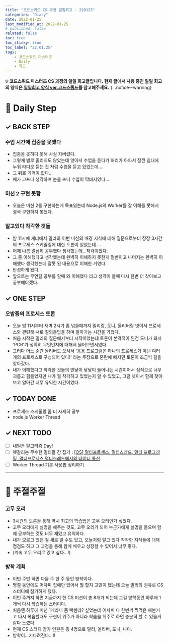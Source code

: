 ```yaml
---
title: "코드스쿼드 CS 과정 일일회고 - 220125"
categories: "Diary"
date: 2022-01-25
last_modified_at: 2022-01-25
# published: false
related: false
toc: true
toc_sticky: true
toc_label: "22.01.25"
tags:
    - 코드스쿼드 마스터즈
    - Daily
    - 회고
---
```

__💡 코드스쿼드 마스터즈 CS 과정의 일일 회고글입니다. 현재 글에서 사용 중인 일일 회고의 양식은 [<U>일일회고 양식 ver.코드스쿼드</U>](https://hemudi.github.io/diary/daily-retrospective-form/)를 참고해주세요.__
{: .notice--warning}

# __💭 Daily Step__
## __✓ BACK STEP__
### __수업 시간에 집중을 못했다__
- 집중을 못하다 못해 사실 자버렸다.
- 그렇게 별로 졸리지도 않았는데 앉아서 수업을 듣다가 허리가 아파서 잠깐 침대에 누워 라디오 듣는 것 처럼 수업을 듣고 있었는데....
- 그 뒤로 기억이 없다...
- 배가 고프다 생각하며 눈을 뜨니 수업이 막바지였다...

### __미션 2 구현 못함__
- 오늘은 미션 2를 구현하는게 목표였는데 Node.js의 Worker를 잘 이해를 못해서 결국 구현하지 못했다.

### __알고있다 착각한 것들__
- 밤 11시에 게더에서 밀리의 이번 미션의 배경 지식에 대해 질문으로부터 장장 3시간의 프로세스 스케쥴링에 대한 토론이 있었는데....
- 어제 나름 열심히 공부했다 생각했는데...착각이었다.
- 그 중 이해했다고 생각했는데 완벽히 이해하지 못한게 절반이고 나머지는 완벽히 이해했다 생각했는데 잘못 된 내용으로 이해한 거였다.
- 반성하게 됐다.
- 앞으로는 무언갈 공부를 할때 와 이해했다 라고 생각이 들때 다시 한번 더 찾아보고 공부해야겠다.

## __✓ ONE STEP__
### __오밤중의 프로세스 토론__
- 오늘 밤 11시부터 새벽 2시가 좀 넘을때까지 밀리랑, 도니, 올리버랑 넷이서 프로세스와 관련해 서로 질의응답을 하며 알아가는 시간을 가졌다.
- 처음 시작은 밀리의 질문에서부터 시작이었는데 토론이 본격적이 된건 도니가 와서 'PCB'가 정확히 무엇인지에 대해서 물어보면서였다.
- 그러다 어느 순간 올리버도 오셔서 '응용 프로그램은 하나의 프로세스가 아닌 여러 개의 프로세스로 구성되어 있다!' 라는 주장으로 혼란에 빠지던 토론이 조금씩 길을 찾아갔다.
- 내가 이해했다고 착각한 것들의 민낯이 낯낯이 들어나는 시간이어서 심적으로 너무 괴롭고 힘들었지만 내가 뭘 착각하고 있었는지 알 수 있었고, 그걸 넷이서 함께 찾아보고 알아간 너무 유익한 시간이었다.

## __✓ TODAY DONE__
- 프로세스 스케줄링 좀 더 자세히 공부
- node.js Worker Thread

## __✓ NEXT TODO__
- [ ] 내일은 알고리즘 Day!
- [ ] 헷갈리는 무수한 멀티들 감 잡기 : [[OS] 멀티프로세스, 멀티스레드, 멀티 프로그래밍, 멀티프로세스 멀티스레드에서의 데이터 통신](https://velog.io/@nnnyeong/OS-%EB%A9%80%ED%8B%B0%ED%94%84%EB%A1%9C%EC%84%B8%EC%8A%A4-%EB%A9%80%ED%8B%B0%EC%8A%A4%EB%A0%88%EB%93%9C-%EB%A9%80%ED%8B%B0-%ED%94%84%EB%A1%9C%EA%B7%B8%EB%9E%98%EB%B0%8D-%EB%A9%80%ED%8B%B0%ED%94%84%EB%A1%9C%EC%84%B8%EC%8A%A4-%EB%A9%80%ED%8B%B0%EC%8A%A4%EB%A0%88%EB%93%9C%EC%97%90%EC%84%9C%EC%9D%98-%EB%8D%B0%EC%9D%B4%ED%84%B0-%ED%86%B5%EC%8B%A0)
- [ ] Worker Thread 기본 사용법 정리하기

---
# __💬 주절주절__
### __고무 오리__
- 3시간의 토론을 통해 역시 최고의 학습법은 고무 오리인가 싶었다.
- 고무 오리에게 설명을 해주는 것도, 고무 오리가 되어 누군가에게 설명을 들으며 함께 공부하는 것도 너무 재밌고 유익하다.
- 내가 모르고 있던 걸 새로 알 수도 있고, 오늘처럼 알고 있다 착각한 지식들에 대해 점검도 하고 그 과정을 통해 함께 배우고 성장할 수 있어서 너무 좋다.
- (계속 고무 오리로 있고 싶다...!)

### __방학 계획__
- 이번 주만 하면 다음 주 한 주 동안 방학이다.
- 명절 동안에도 어차피 집에만 있어서 뭘 할지 고민이 됐는데 오늘 밀리의 권유로 CS 스터디에 참가하게 됐다.
- 이번 주까지 하면 지금까지 한 CS 미션이 총 8개가 되는데 그걸 방학동안 하루에 1개씩 다시 학습하는 스터디다.
- 처음엔 하루에 미션 1개라니 좀 빡센데? 싶었는데 어차피 다 한번씩 찍먹은 해본거고 다시 복습할때도 구현이 위주가 아니라 학습을 위주로 하면 충분히 할 수 있을거 같다 느꼈다.
- 현재 CS 스터디 참가 인원은 총 4명으로 밀리, 올리버, 도니, 나다.
- 방학이...기다려진다...!!